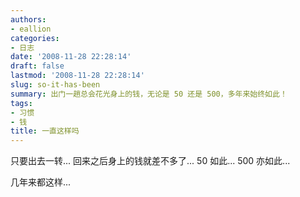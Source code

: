 ```yaml
---
authors:
- eallion
categories:
- 日志
date: '2008-11-28 22:28:14'
draft: false
lastmod: '2008-11-28 22:28:14'
slug: so-it-has-been
summary: 出门一趟总会花光身上的钱，无论是 50 还是 500，多年来始终如此！
tags:
- 习惯
- 钱
title: 一直这样吗
---
```

只要出去一转...
回来之后身上的钱就差不多了...
50 如此...
500 亦如此...

几年来都这样...